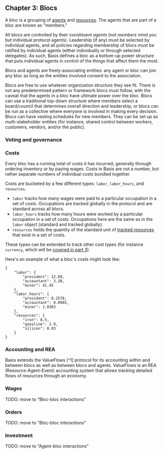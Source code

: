 ## Chapter 3: Blocs

A bloc is a grouping of [agents](#chapter-2-agents) and [resources](#chapter-4-resources). The agents that are part of a bloc are known as "members."

All blocs are controlled by their constituent *agents* (not *members* mind you but individual protocol agents). Leadership (if any) must be selected by individual agents, and all policies regarding membership of blocs must be ratified by individual agents (either individually or through selected delegates). As such, Basis defines a bloc as a bottom-up power structure that puts individual agents in control of the things that affect them the most.

Blocs and agents are freely-associating entities: any agent or bloc can join any bloc as long as the entities involved consent to the association.

Blocs are free to use whatever organization structure they see fit. There is not any predetermined pattern or framework blocs must follow, with the caveat that the agents in a bloc have ultimate power over the bloc. Blocs can use a traditional top-down structure where members select a board/council that determines overall direction and leadership, or blocs can be run as a collective where everyone is involved in making every decision. Blocs can have vesting schedules for new members. They can be set up as multi-stakeholder entities (for instance, shared control between workers, customers, vendors, and/or the public).

### Voting and governance

### Costs

Every bloc has a running total of costs it has incurred, generally through ordering inventory or by paying wages. Costs in Basis are not a number, but rather separate numbers of individual costs bundled together.

Costs are bucketed by a few different types: `labor`, `labor_hours`, and `resources`.

- `labor` tracks how many wages were paid to a particular occupation in a set of costs. Occupations are tracked globally in the protocol and are standard across all blocs.
- `labor_hours` tracks how many hours were worked by a particular occupation in a set of costs. Occupations here are the same as in the `labor` object (standard and tracked globally).
- `resources` holds the quantity of the standard unit of [tracked resources](#tracked-resources) that exist in a set of costs.

These types can be extended to track other cost types (for instance `currency`, which will be [covered in part 3](#part-3-the-real-world)).

Here's an example of what a bloc's costs might look like:

```
{
    "labor": {
        "president": 12.89,
        "accountant": 3.38,
        "miner": 41.45
    },
    "labor_hours": {
        "president": 0.2578,
        "accountant": 0.0965,
        "miner": 1.0363
    },
    "resources": {
        "iron": 8.5,
        "gasoline": 2.9,
        "silicon": 0.03
    }
}
```

### Accounting and REA

Basis extends the ValueFlows [^1] protocol for its accounting within and between blocs as well as between blocs and agents. ValueFlows is an REA (Resource-Agent-Event) accounting system that allows tracking detailed flows of resources through an economy.

### Wages

TODO: move to "Bloc-bloc interactions"

### Orders

TODO: move to "Bloc-bloc interactions"

### Investment

TODO: move to "Agent-bloc interactions"

